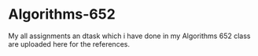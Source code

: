 # Algorithms-652
My all assignments an dtask which i have done in my Algorithms 652 class are uploaded here for the references.
